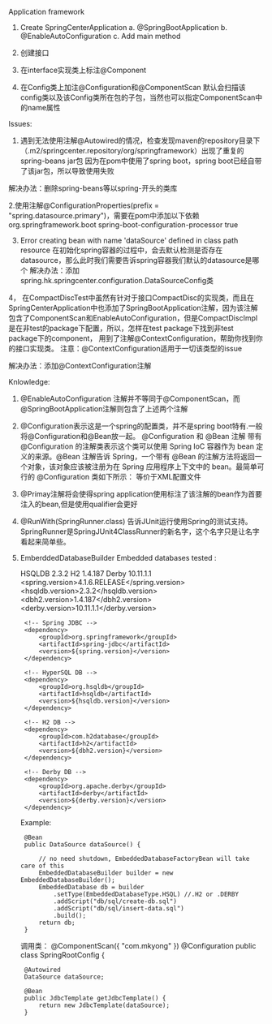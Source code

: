 Application framework
1. Create SpringCenterApplication
   a. @SpringBootApplication
   b. @EnableAutoConfiguration
   c. Add main method


1. 创建接口
2. 在interface实现类上标注@Component
3. 在Config类上加注@Configuration和@ComponentScan
默认会扫描该config类以及该Config类所在包的子包，当然也可以指定ComponentScan中的name属性







Issues:
1. 遇到无法使用注解@Autowired的情况，检查发现maven的repository目录下（.m2/springcenter.repository/org/springframework）出现了重复的spring-beans jar包
因为在pom中使用了spring boot，spring boot已经自带了该jar包，所以导致使用失败

解决办法：删除spring-beans等以spring-开头的类库

2.使用注解@ConfigurationProperties(prefix = "spring.datasource.primary")，需要在pom中添加以下依赖
			<dependency>
				<groupId>org.springframework.boot</groupId>
				<artifactId>spring-boot-configuration-processor</artifactId>
				<optional>true</optional>
			</dependency>


3. Error creating bean with name 'dataSource' defined in class path resource 
在初始化spring容器的过程中，会去默认检测是否存在datasource，那么此时我们需要告诉spring容器我们默认的datasource是哪个
解决办法：添加spring.hk.springcenter.configuration.DataSourceConfig类

4， 在CompactDiscTest中虽然有针对于接口CompactDisc的实现类，而且在SpringCenterApplication中也添加了SpringBootApplication注解，因为该注解包含了ComponentScan和EnableAutoConfiguration，但是CompactDiscImpl是在非test的package下配置，所以，怎样在test package下找到非test package下的component，
用到了注解@ContextConfiguration，帮助你找到你的接口实现类。
注意：@ContextConfiguration适用于一切该类型的issue

解决办法：添加@ContextConfiguration注解


Knlowledge:
1. @EnableAutoConfiguration 注解并不等同于@ComponentScan，而@SpringBootApplication注解则包含了上述两个注解
2. @Configuration表示这是一个spring的配置类，并不是spring boot特有.一般将@Configuration和@Bean放一起。
	@Configuration 和 @Bean 注解
		带有 @Configuration 的注解类表示这个类可以使用 Spring IoC 容器作为 bean 定义的来源。@Bean 注解告诉 Spring，一个带有 @Bean 的注解方法将返回一个对象，该对象应该被注册为在 Spring 应用程序上下文中的 bean。最简单可行的 @Configuration 类如下所示：
等价于XML配置文件
3. @Primay注解将会使得spring application使用标注了该注解的bean作为首要注入的bean,但是使用qualifier会更好
4. @RunWith(SpringRunner.class) 告诉JUnit运行使用Spring的测试支持。SpringRunner是SpringJUnit4ClassRunner的新名字，这个名字只是让名字看起来简单些。
4. EmberddedDatabaseBuilder 
	Embedded databases tested :

	HSQLDB 2.3.2
	H2 1.4.187
	Derby 10.11.1.1
	<properties>
		<spring.version>4.1.6.RELEASE</spring.version>
		<hsqldb.version>2.3.2</hsqldb.version>
		<dbh2.version>1.4.187</dbh2.version>
		<derby.version>10.11.1.1</derby.version>
	</properties>

	<dependencies>
	
		<!-- Spring JDBC -->
		<dependency>
			<groupId>org.springframework</groupId>
			<artifactId>spring-jdbc</artifactId>
			<version>${spring.version}</version>
		</dependency>
	
		<!-- HyperSQL DB -->
		<dependency>
			<groupId>org.hsqldb</groupId>
			<artifactId>hsqldb</artifactId>
			<version>${hsqldb.version}</version>
		</dependency>
	
		<!-- H2 DB -->
		<dependency>
			<groupId>com.h2database</groupId>
			<artifactId>h2</artifactId>
			<version>${dbh2.version}</version>
		</dependency>
	
		<!-- Derby DB -->
		<dependency>
			<groupId>org.apache.derby</groupId>
			<artifactId>derby</artifactId>
			<version>${derby.version}</version>
		</dependency>
	
	</dependencies>
	
	Example:
	
		@Bean
		public DataSource dataSource() {
	
			// no need shutdown, EmbeddedDatabaseFactoryBean will take care of this
			EmbeddedDatabaseBuilder builder = new EmbeddedDatabaseBuilder();
			EmbeddedDatabase db = builder
				.setType(EmbeddedDatabaseType.HSQL) //.H2 or .DERBY
				.addScript("db/sql/create-db.sql")
				.addScript("db/sql/insert-data.sql")
				.build();
			return db;
		}
	
	调用类：
	@ComponentScan({ "com.mkyong" })
	@Configuration
	public class SpringRootConfig {
	
		@Autowired
		DataSource dataSource;
	
		@Bean
		public JdbcTemplate getJdbcTemplate() {
			return new JdbcTemplate(dataSource);
		}
		